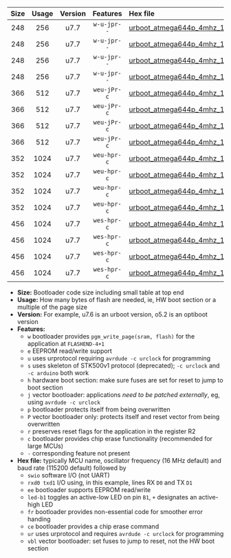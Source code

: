 |Size|Usage|Version|Features|Hex file|
|:-:|:-:|:-:|:-:|:--|
|248|256|u7.7|`w-u-jpr--`|[urboot_atmega644p_4mhz_115200bps_swio_rxd0_txd1_led+b0_ur_vbl.hex](https://raw.githubusercontent.com/stefanrueger/urboot.hex/main/cores/mightycore/atmega644p/fcpu_4mhz/115200_bps/urboot_atmega644p_4mhz_115200bps_swio_rxd0_txd1_led+b0_ur_vbl.hex)|
|248|256|u7.7|`w-u-jpr--`|[urboot_atmega644p_4mhz_115200bps_swio_rxd0_txd1_led+b7_ur_vbl.hex](https://raw.githubusercontent.com/stefanrueger/urboot.hex/main/cores/mightycore/atmega644p/fcpu_4mhz/115200_bps/urboot_atmega644p_4mhz_115200bps_swio_rxd0_txd1_led+b7_ur_vbl.hex)|
|248|256|u7.7|`w-u-jpr--`|[urboot_atmega644p_4mhz_115200bps_swio_rxd2_txd3_led+b0_ur_vbl.hex](https://raw.githubusercontent.com/stefanrueger/urboot.hex/main/cores/mightycore/atmega644p/fcpu_4mhz/115200_bps/urboot_atmega644p_4mhz_115200bps_swio_rxd2_txd3_led+b0_ur_vbl.hex)|
|248|256|u7.7|`w-u-jpr--`|[urboot_atmega644p_4mhz_115200bps_swio_rxd2_txd3_led+b7_ur_vbl.hex](https://raw.githubusercontent.com/stefanrueger/urboot.hex/main/cores/mightycore/atmega644p/fcpu_4mhz/115200_bps/urboot_atmega644p_4mhz_115200bps_swio_rxd2_txd3_led+b7_ur_vbl.hex)|
|366|512|u7.7|`weu-jPr-c`|[urboot_atmega644p_4mhz_115200bps_swio_rxd0_txd1_ee_led+b0_fr_ce_ur_vbl.hex](https://raw.githubusercontent.com/stefanrueger/urboot.hex/main/cores/mightycore/atmega644p/fcpu_4mhz/115200_bps/urboot_atmega644p_4mhz_115200bps_swio_rxd0_txd1_ee_led+b0_fr_ce_ur_vbl.hex)|
|366|512|u7.7|`weu-jPr-c`|[urboot_atmega644p_4mhz_115200bps_swio_rxd0_txd1_ee_led+b7_fr_ce_ur_vbl.hex](https://raw.githubusercontent.com/stefanrueger/urboot.hex/main/cores/mightycore/atmega644p/fcpu_4mhz/115200_bps/urboot_atmega644p_4mhz_115200bps_swio_rxd0_txd1_ee_led+b7_fr_ce_ur_vbl.hex)|
|366|512|u7.7|`weu-jPr-c`|[urboot_atmega644p_4mhz_115200bps_swio_rxd2_txd3_ee_led+b0_fr_ce_ur_vbl.hex](https://raw.githubusercontent.com/stefanrueger/urboot.hex/main/cores/mightycore/atmega644p/fcpu_4mhz/115200_bps/urboot_atmega644p_4mhz_115200bps_swio_rxd2_txd3_ee_led+b0_fr_ce_ur_vbl.hex)|
|366|512|u7.7|`weu-jPr-c`|[urboot_atmega644p_4mhz_115200bps_swio_rxd2_txd3_ee_led+b7_fr_ce_ur_vbl.hex](https://raw.githubusercontent.com/stefanrueger/urboot.hex/main/cores/mightycore/atmega644p/fcpu_4mhz/115200_bps/urboot_atmega644p_4mhz_115200bps_swio_rxd2_txd3_ee_led+b7_fr_ce_ur_vbl.hex)|
|352|1024|u7.7|`weu-hpr-c`|[urboot_atmega644p_4mhz_115200bps_swio_rxd0_txd1_ee_led+b0_fr_ce_ur.hex](https://raw.githubusercontent.com/stefanrueger/urboot.hex/main/cores/mightycore/atmega644p/fcpu_4mhz/115200_bps/urboot_atmega644p_4mhz_115200bps_swio_rxd0_txd1_ee_led+b0_fr_ce_ur.hex)|
|352|1024|u7.7|`weu-hpr-c`|[urboot_atmega644p_4mhz_115200bps_swio_rxd0_txd1_ee_led+b7_fr_ce_ur.hex](https://raw.githubusercontent.com/stefanrueger/urboot.hex/main/cores/mightycore/atmega644p/fcpu_4mhz/115200_bps/urboot_atmega644p_4mhz_115200bps_swio_rxd0_txd1_ee_led+b7_fr_ce_ur.hex)|
|352|1024|u7.7|`weu-hpr-c`|[urboot_atmega644p_4mhz_115200bps_swio_rxd2_txd3_ee_led+b0_fr_ce_ur.hex](https://raw.githubusercontent.com/stefanrueger/urboot.hex/main/cores/mightycore/atmega644p/fcpu_4mhz/115200_bps/urboot_atmega644p_4mhz_115200bps_swio_rxd2_txd3_ee_led+b0_fr_ce_ur.hex)|
|352|1024|u7.7|`weu-hpr-c`|[urboot_atmega644p_4mhz_115200bps_swio_rxd2_txd3_ee_led+b7_fr_ce_ur.hex](https://raw.githubusercontent.com/stefanrueger/urboot.hex/main/cores/mightycore/atmega644p/fcpu_4mhz/115200_bps/urboot_atmega644p_4mhz_115200bps_swio_rxd2_txd3_ee_led+b7_fr_ce_ur.hex)|
|456|1024|u7.7|`wes-hpr-c`|[urboot_atmega644p_4mhz_115200bps_swio_rxd0_txd1_ee_led+b0_fr_ce.hex](https://raw.githubusercontent.com/stefanrueger/urboot.hex/main/cores/mightycore/atmega644p/fcpu_4mhz/115200_bps/urboot_atmega644p_4mhz_115200bps_swio_rxd0_txd1_ee_led+b0_fr_ce.hex)|
|456|1024|u7.7|`wes-hpr-c`|[urboot_atmega644p_4mhz_115200bps_swio_rxd0_txd1_ee_led+b7_fr_ce.hex](https://raw.githubusercontent.com/stefanrueger/urboot.hex/main/cores/mightycore/atmega644p/fcpu_4mhz/115200_bps/urboot_atmega644p_4mhz_115200bps_swio_rxd0_txd1_ee_led+b7_fr_ce.hex)|
|456|1024|u7.7|`wes-hpr-c`|[urboot_atmega644p_4mhz_115200bps_swio_rxd2_txd3_ee_led+b0_fr_ce.hex](https://raw.githubusercontent.com/stefanrueger/urboot.hex/main/cores/mightycore/atmega644p/fcpu_4mhz/115200_bps/urboot_atmega644p_4mhz_115200bps_swio_rxd2_txd3_ee_led+b0_fr_ce.hex)|
|456|1024|u7.7|`wes-hpr-c`|[urboot_atmega644p_4mhz_115200bps_swio_rxd2_txd3_ee_led+b7_fr_ce.hex](https://raw.githubusercontent.com/stefanrueger/urboot.hex/main/cores/mightycore/atmega644p/fcpu_4mhz/115200_bps/urboot_atmega644p_4mhz_115200bps_swio_rxd2_txd3_ee_led+b7_fr_ce.hex)|

- **Size:** Bootloader code size including small table at top end
- **Usage:** How many bytes of flash are needed, ie, HW boot section or a multiple of the page size
- **Version:** For example, u7.6 is an urboot version, o5.2 is an optiboot version
- **Features:**
  + `w` bootloader provides `pgm_write_page(sram, flash)` for the application at `FLASHEND-4+1`
  + `e` EEPROM read/write support
  + `u` uses urprotocol requiring `avrdude -c urclock` for programming
  + `s` uses skeleton of STK500v1 protocol (deprecated); `-c urclock` and `-c arduino` both work
  + `h` hardware boot section: make sure fuses are set for reset to jump to boot section
  + `j` vector bootloader: applications *need to be patched externally*, eg, using `avrdude -c urclock`
  + `p` bootloader protects itself from being overwritten
  + `P` vector bootloader only: protects itself and reset vector from being overwritten
  + `r` preserves reset flags for the application in the register R2
  + `c` bootloader provides chip erase functionality (recommended for large MCUs)
  + `-` corresponding feature not present
- **Hex file:** typically MCU name, oscillator frequency (16 MHz default) and baud rate (115200 default) followed by
  + `swio` software I/O (not UART)
  + `rxd0 txd1` I/O using, in this example, lines RX `D0` and TX `D1`
  + `ee` bootloader supports EEPROM read/write
  + `led-b1` toggles an active-low LED on pin `B1`, `+` designates an active-high LED
  + `fr` bootloader provides non-essential code for smoother error handing
  + `ce` bootloader provides a chip erase command
  + `ur` uses urprotocol and requires `avrdude -c urclock` for programming
  + `vbl` vector bootloader: set fuses to jump to reset, not the HW boot section
